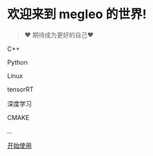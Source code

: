 <!-- _coverpage.md -->



# 欢迎来到 megleo 的世界!

> :heart: 期待成为更好的自己:heart:

 C++

Python

Linux

tensorRT

深度学习

CMAKE

*...*

[开始使用](/README.md)

